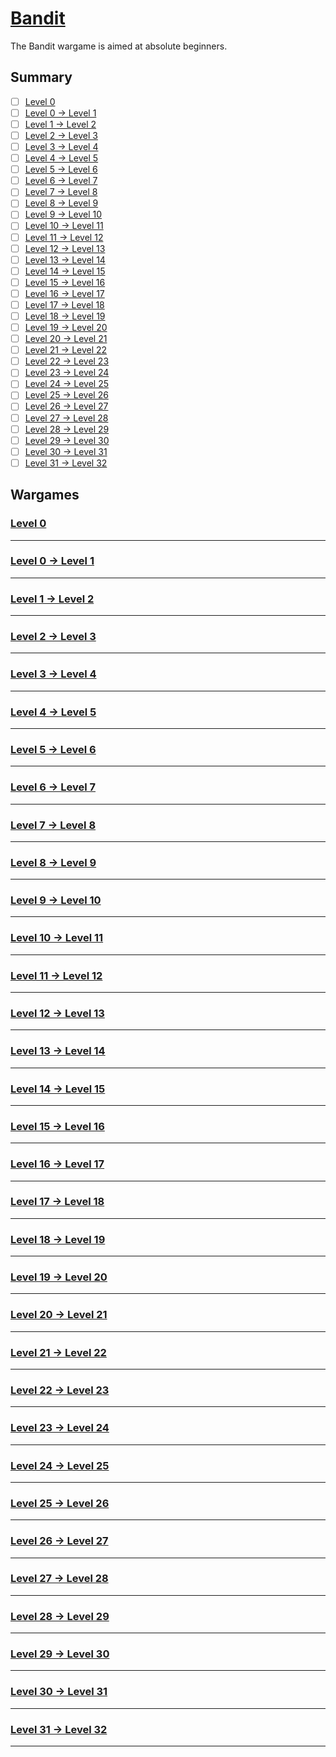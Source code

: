 # [Bandit](http://overthewire.org/wargames/bandit)

The Bandit wargame is aimed at absolute beginners.

## Summary
- [ ] [Level 0](#level-0)
- [ ] [Level 0 → Level 1](#level-0--level-1)
- [ ] [Level 1 → Level 2](#level-1--level-2)
- [ ] [Level 2 → Level 3](#level-2--level-3)
- [ ] [Level 3 → Level 4](#level-3--level-4)
- [ ] [Level 4 → Level 5](#level-4--level-5)
- [ ] [Level 5 → Level 6](#level-5--level-6)
- [ ] [Level 6 → Level 7](#level-6--level-7)
- [ ] [Level 7 → Level 8](#level-7--level-8)
- [ ] [Level 8 → Level 9](#level-8--level-9)
- [ ] [Level 9 → Level 10](#level-9--level-10)
- [ ] [Level 10 → Level 11](#level-10--level-11)
- [ ] [Level 11 → Level 12](#level-11--level-12)
- [ ] [Level 12 → Level 13](#level-12--level-13)
- [ ] [Level 13 → Level 14](#level-13--level-14)
- [ ] [Level 14 → Level 15](#level-14--level-15)
- [ ] [Level 15 → Level 16](#level-15--level-16)
- [ ] [Level 16 → Level 17](#level-16--level-17)
- [ ] [Level 17 → Level 18](#level-17--level-18)
- [ ] [Level 18 → Level 19](#level-18--level-19)
- [ ] [Level 19 → Level 20](#level-19--level-20)
- [ ] [Level 20 → Level 21](#level-20--level-21)
- [ ] [Level 21 → Level 22](#level-21--level-22)
- [ ] [Level 22 → Level 23](#level-22--level-23)
- [ ] [Level 23 → Level 24](#level-23--level-24)
- [ ] [Level 24 → Level 25](#level-24--level-25)
- [ ] [Level 25 → Level 26](#level-25--level-26)
- [ ] [Level 26 → Level 27](#level-26--level-27)
- [ ] [Level 27 → Level 28](#level-27--level-28)
- [ ] [Level 28 → Level 29](#level-28--level-29)
- [ ] [Level 29 → Level 30](#level-29--level-30)
- [ ] [Level 30 → Level 31](#level-30--level-31)
- [ ] [Level 31 → Level 32](#level-31--level-32)

## Wargames
### [Level 0](http://overthewire.org/wargames/bandit/bandit0.html)
---
### [Level 0 → Level 1](http://overthewire.org/wargames/bandit/bandit1.html)
---
### [Level 1 → Level 2](http://overthewire.org/wargames/bandit/bandit2.html)
---
### [Level 2 → Level 3](http://overthewire.org/wargames/bandit/bandit3.html)
---
### [Level 3 → Level 4](http://overthewire.org/wargames/bandit/bandit4.html)
---
### [Level 4 → Level 5](http://overthewire.org/wargames/bandit/bandit5.html)
---
### [Level 5 → Level 6](http://overthewire.org/wargames/bandit/bandit6.html)
---
### [Level 6 → Level 7](http://overthewire.org/wargames/bandit/bandit7.html)
---
### [Level 7 → Level 8](http://overthewire.org/wargames/bandit/bandit8.html)
---
### [Level 8 → Level 9](http://overthewire.org/wargames/bandit/bandit9.html)
---
### [Level 9 → Level 10](http://overthewire.org/wargames/bandit/bandit10.html)
---
### [Level 10 → Level 11](http://overthewire.org/wargames/bandit/bandit11.html)
---
### [Level 11 → Level 12](http://overthewire.org/wargames/bandit/bandit12.html)
---
### [Level 12 → Level 13](http://overthewire.org/wargames/bandit/bandit13.html)
---
### [Level 13 → Level 14](http://overthewire.org/wargames/bandit/bandit14.html)
---
### [Level 14 → Level 15](http://overthewire.org/wargames/bandit/bandit15.html)
---
### [Level 15 → Level 16](http://overthewire.org/wargames/bandit/bandit16.html)
---
### [Level 16 → Level 17](http://overthewire.org/wargames/bandit/bandit17.html)
---
### [Level 17 → Level 18](http://overthewire.org/wargames/bandit/bandit18.html)
---
### [Level 18 → Level 19](http://overthewire.org/wargames/bandit/bandit19.html)
---
### [Level 19 → Level 20](http://overthewire.org/wargames/bandit/bandit20.html)
---
### [Level 20 → Level 21](http://overthewire.org/wargames/bandit/bandit21.html)
---
### [Level 21 → Level 22](http://overthewire.org/wargames/bandit/bandit22.html)
---
### [Level 22 → Level 23](http://overthewire.org/wargames/bandit/bandit23.html)
---
### [Level 23 → Level 24](http://overthewire.org/wargames/bandit/bandit24.html)
---
### [Level 24 → Level 25](http://overthewire.org/wargames/bandit/bandit25.html)
---
### [Level 25 → Level 26](http://overthewire.org/wargames/bandit/bandit26.html)
---
### [Level 26 → Level 27](http://overthewire.org/wargames/bandit/bandit27.html)
---
### [Level 27 → Level 28](http://overthewire.org/wargames/bandit/bandit28.html)
---
### [Level 28 → Level 29](http://overthewire.org/wargames/bandit/bandit29.html)
---
### [Level 29 → Level 30](http://overthewire.org/wargames/bandit/bandit30.html)
---
### [Level 30 → Level 31](http://overthewire.org/wargames/bandit/bandit31.html)
---
### [Level 31 → Level 32](http://overthewire.org/wargames/bandit/bandit32.html)
---
